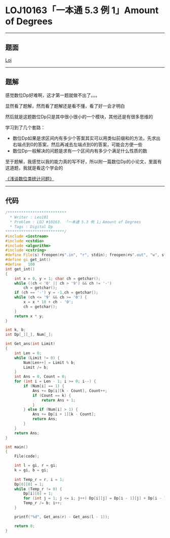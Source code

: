 # LOJ10163「一本通 5.3 例 1」Amount of Degrees

---

## 题面

[Loj](https://loj.ac/problem/10163)

---

## 题解

感觉数位Dp好难啊，这才第一题就做不出了。。。

显然看了题解，然而看了题解还是看不懂，看了好一会才明白

然后就是这题数位Dp只是其中很小很小的一个模块，其他还是有很多思维的

学习到了几个套路：

- 数位Dp如果是求区间内有多少个答案其实可以用类似前缀和的方法，先求出右端点到0的答案，然后再减去左端点到0的答案，可能会方便一些
- 数位Dp一般解决的问题是求有一个区间内有多少个满足什么性质的数

至于题解，我感觉以我的能力真的写不好，所以附一篇数位Dp的小论文，里面有这道题，我就是看这个学会的

[《浅谈数位类统计问题》](_v_attachments/1540387256_12587/算法合集之《浅谈数位类统计问题》.pdf)

---

## 代码

```c++
/**************************
  * Writer : Leo101
  * Problem : LOJ #10163. 「一本通 5.3 例 1」Amount of Degrees
  * Tags : Digital Dp
**************************/
#include <iostream>
#include <cstdio>
#include <algorithm>
#include <cstring>
#define File(s) freopen(#s".in", "r", stdin); freopen(#s".out", "w", stdout)
#define gi get_int()
#define _ 100
int get_int()
{
	int x = 0, y = 1; char ch = getchar();
	while ((ch < '0' || ch > '9') && ch != '-')
		ch = getchar();
	if (ch == '-') y = -1,ch = getchar();
	while (ch <= '9' && ch >= '0') {
		x = x * 10 + ch - '0';
		ch = getchar();
	}
	return x * y;
}

int k, b;
int Dp[_][_], Num[_];

int Get_ans(int Limit)
{
	int Len = 0;
	while (Limit != 0) {
		Num[Len++] = Limit % b;
		Limit /= b;
	}
	int Ans = 0, Count = 0;
	for (int i = Len - 1; i >= 0; i--) {
		if (Num[i] == 1) {
			Ans += Dp[i][k - Count], Count++;
			if (Count == k) {
				return Ans + 1;
			}
		} else if (Num[i] > 1) {
			Ans += Dp[i + 1][k - Count];
			return Ans;
		}
	}
	return Ans;
}

int main()
{
	File(code);

	int l = gi, r = gi;
	k = gi, b = gi;
	
	int Temp_r = r, i = 1;
	Dp[0][0] = 1;
	while (Temp_r != 0) {
		Dp[i][0] = 1;
		for (int j = 1; j <= i; j++) Dp[i][j] = Dp[i - 1][j] + Dp[i - 1][j - 1];
		Temp_r /= b; i++;
	}

	printf("%d", Get_ans(r) - Get_ans(l - 1));

	return 0;
}
```